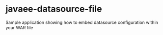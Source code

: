 # javaee-datasource-file
Sample application showing how to embed datasource configuration within your WAR file
